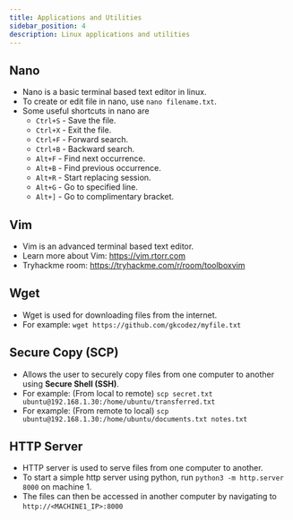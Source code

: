 ```yaml
---
title: Applications and Utilities
sidebar_position: 4
description: Linux applications and utilities
---
```


## Nano
- Nano is a basic terminal based text editor in linux.
- To create or edit file in nano, use `nano filename.txt`.
- Some useful shortcuts in nano are
    - `Ctrl+S` - Save the file.
    - `Ctrl+X` - Exit the file.
    - `Ctrl+F` - Forward search.
    - `Ctrl+B` - Backward search.
    - `Alt+F` - Find next occurrence.
    - `Alt+B` - Find previous occurrence.
    - `Alt+R` - Start replacing session.
    - `Alt+G` - Go to specified line.
    - `Alt+]` - Go to complimentary bracket.

## Vim
- Vim is an advanced terminal based text editor.
- Learn more about Vim: https://vim.rtorr.com
- Tryhackme room: https://tryhackme.com/r/room/toolboxvim

## Wget
- Wget is used for downloading files from the internet.
- For example: `wget https://github.com/gkcodez/myfile.txt`

## Secure Copy (SCP)
- Allows the user to securely copy files from one computer to another using **Secure Shell (SSH)**.
- For example: (From local to remote) `scp secret.txt ubuntu@192.168.1.30:/home/ubuntu/transferred.txt`
- For example: (From remote to local) `scp ubuntu@192.168.1.30:/home/ubuntu/documents.txt notes.txt`

## HTTP Server
- HTTP server is used to serve files from one computer to another.
- To start a simple http server using python, run `python3 -m http.server 8000`  on machine 1.
- The files can then be accessed in another computer by navigating to `http://<MACHINE1_IP>:8000`